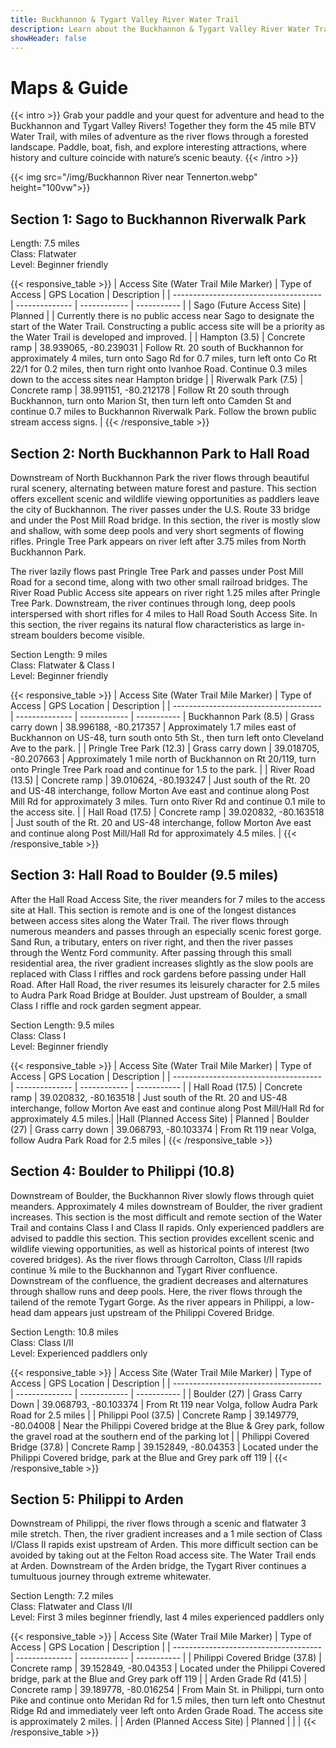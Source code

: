 ```yaml
---
title: Buckhannon & Tygart Valley River Water Trail
description: Learn about the Buckhannon & Tygart Valley River Water Trail route with maps.
showHeader: false
---
```


# Maps & Guide

{{< intro >}}
Grab your paddle and your quest for adventure and head to the Buckhannon and Tygart Valley Rivers! Together they form the 45 mile BTV Water Trail, with miles of adventure as the river flows through a forested landscape. Paddle, boat, fish, and explore interesting attractions, where history and culture coincide with nature’s scenic beauty. 
{{< /intro >}}

{{< img src="/img/Buckhannon River near Tennerton.webp" height="100vw">}}

## Section 1: Sago to Buckhannon Riverwalk Park
Length: 7.5 miles  
Class: Flatwater  
Level: Beginner friendly  

{{< responsive_table >}}
| Access Site (Water Trail Mile Marker) | Type of Access | GPS Location | Description |
| ------------------------------------- | -------------- | ------------ | ----------- |
| Sago (Future Access Site) | Planned   |  | Currently there is no public access near Sago to designate the start of the Water Trail. Constructing a public access site will be a priority as the Water Trail is developed and improved. |
| Hampton (3.5) | Concrete ramp | 38.939065, -80.239031 | Follow Rt. 20 south of Buckhannon for approximately 4 miles, turn onto Sago Rd for 0.7 miles, turn left onto Co Rt 22/1 for 0.2 miles, then turn right onto Ivanhoe Road. Continue 0.3 miles down to the access sites near Hampton bridge |
| Riverwalk Park (7.5) | Concrete ramp | 38.991151, -80.212178 | Follow Rt 20 south through Buckhannon, turn onto Marion St, then turn left onto Camden St and continue 0.7 miles to Buckhannon Riverwalk Park. Follow the brown public stream access signs. |
{{< /responsive_table >}}

## Section 2: North Buckhannon Park to Hall Road
Downstream of North Buckhannon Park the river flows through beautiful rural scenery, alternating between mature forest and pasture. This section offers excellent scenic and wildlife viewing opportunities as paddlers leave the city of Buckhannon. The river passes under the U.S. Route 33 bridge and under the Post Mill Road bridge. In this section, the river is mostly slow and shallow, with some deep pools and very short segments of flowing rifles. Pringle Tree Park appears on river left after 3.75 miles from North Buckhannon Park. 

The river lazily flows past Pringle Tree Park and passes under Post Mill Road for a second time, along with two other small railroad bridges. The River Road Public Access site appears on river right 1.25 miles after Pringle Tree Park. Downstream, the river continues through long, deep pools interspersed with short rifles for 4 miles to Hall Road South Access Site. In this section, the river regains its natural flow characteristics as large in-stream boulders become visible.  


Section Length: 9 miles  
Class: Flatwater & Class I  
Level: Beginner friendly  

{{< responsive_table >}}
| Access Site (Water Trail Mile Marker) | Type of Access | GPS Location | Description |
| ------------------------------------- | -------------- | ------------ | ----------- |
 Buckhannon Park (8.5) | Grass carry down | 38.996188, -80.217357 | Approximately 1.7 miles east of Buckhannon on US-48, turn south onto 5th St., then turn left onto Cleveland Ave to the park. | 
| Pringle Tree Park (12.3) | Grass carry down | 39.018705, -80.207663 | Approximately 1 mile north of Buckhannon on Rt 20/119, turn onto Pringle Tree Park road and continue for 1.5 to the park. | 
| River Road (13.5) | Concrete ramp  | 39.010624, -80.193247 | Just south of the Rt. 20 and US-48 interchange, follow Morton Ave east and continue along Post Mill Rd for approximately 3 miles. Turn onto River Rd and continue 0.1 mile to the access site. | 
| Hall Road (17.5) | Concrete ramp | 39.020832, -80.163518 | Just south of the Rt. 20 and US-48 interchange, follow Morton Ave east and continue along Post Mill/Hall Rd for approximately 4.5 miles. |
{{< /responsive_table >}}

## Section 3: Hall Road to Boulder (9.5 miles)

After the Hall Road Access Site, the river meanders for 7 miles to the access site at Hall. This section is remote and is one of the longest distances between access sites along the Water Trail. The river flows through numerous meanders and passes through an especially scenic forest gorge. Sand Run, a tributary, enters on river right, and then the river passes through the Wentz Ford community. After passing through this small residential area, the river gradient increases slightly as the slow pools are replaced with Class I riffles and rock gardens before passing under Hall Road. After Hall Road, the river resumes its leisurely character for 2.5 miles to Audra Park Road Bridge at Boulder. Just upstream of Boulder, a small Class I riffle and rock garden segment appear.


Section Length: 9.5 miles  
Class: Class I  
Level: Beginner friendly  

{{< responsive_table >}}
| Access Site (Water Trail Mile Marker) | Type of Access | GPS Location | Description |
| ------------------------------------- | -------------- | ------------ | ----------- |
| Hall Road (17.5) | Concrete ramp | 39.020832, -80.163518 | Just south of the Rt. 20 and US-48 interchange, follow Morton Ave east and continue along Post Mill/Hall Rd for approximately 4.5 miles.|
|Hall (Planned Access Site) | Planned 
| Boulder (27) | Grass carry down | 39.068793, -80.103374 | From Rt 119 near Volga, follow Audra Park Road for 2.5 miles |
{{< /responsive_table >}}

## Section 4: Boulder to Philippi (10.8) 
Downstream of Boulder, the Buckhannon River slowly flows through quiet meanders. Approximately 4 miles downstream of Boulder, the river gradient increases. This section is the most difficult and remote section of the Water Trail and contains Class I and Class II rapids. Only experienced paddlers are advised to paddle this section. This section provides excellent scenic and wildlife viewing opportunities, as well as historical points of interest (two covered bridges). As the river flows through Carrolton, Class I/II rapids continue ¾ mile to the Buckhannon and Tygart River confluence. Downstream of the confluence, the gradient decreases and alternatures through shallow runs and deep pools. Here, the river flows through the tailend of the remote Tygart Gorge. As the river appears in Philippi, a low-head dam appears just upstream of the Philippi Covered Bridge. 

Section Length: 10.8 miles  
Class: Class I/II  
Level: Experienced paddlers only  

{{< responsive_table >}}
| Access Site (Water Trail Mile Marker) | Type of Access | GPS Location | Description |
| ------------------------------------- | -------------- | ------------ | ----------- |
| Boulder (27) | Grass Carry Down  | 39.068793, -80.103374 | From Rt 119 near Volga, follow Audra Park Road for 2.5 miles |
| Philippi Pool (37.5) | Concrete Ramp | 39.149779, -80.04008 | Near the Philippi Covered bridge at the Blue & Grey park, follow the gravel road at the southern end of the parking lot |
| Philippi Covered Bridge (37.8) | Concrete Ramp | 39.152849, -80.04353 | Located under the Philippi Covered bridge, park at the Blue and Grey park off 119 |
{{< /responsive_table >}}


## Section 5: Philippi to Arden
Downstream of Philippi, the river flows through a scenic and flatwater 3 mile stretch. Then, the river gradient increases and a 1 mile section of Class I/Class II rapids exist upstream of Arden. This more difficult section can be avoided by taking out at the Felton Road access site. The Water Trail ends at Arden. Downstream of the Arden bridge, the Tygart River continues a tumultuous journey through extreme whitewater. 

Section Length: 7.2 miles  
Class: Flatwater and Class I/II  
Level: First 3 miles beginner friendly, last 4 miles experienced paddlers only  

{{< responsive_table >}}
| Access Site (Water Trail Mile Marker) | Type of Access | GPS Location | Description |
| ------------------------------------- | -------------- | ------------ | ----------- |
| Philippi Covered Bridge (37.8) | Concrete ramp | 39.152849, -80.04353 | Located under the Philippi Covered bridge, park at the Blue and Grey park off 119 | 
| Arden Grade Rd (41.5) | Concrete ramp | 39.189778, -80.016254 | From Main St. in Philippi, turn onto Pike and continue onto Meridan Rd for 1.5 miles, then turn left onto Chestnut Ridge Rd and immediately veer left onto Arden Grade Road. The access site is approximately 2 miles. |
| Arden (Planned Access Site) | Planned |  |  |
{{< /responsive_table >}}





